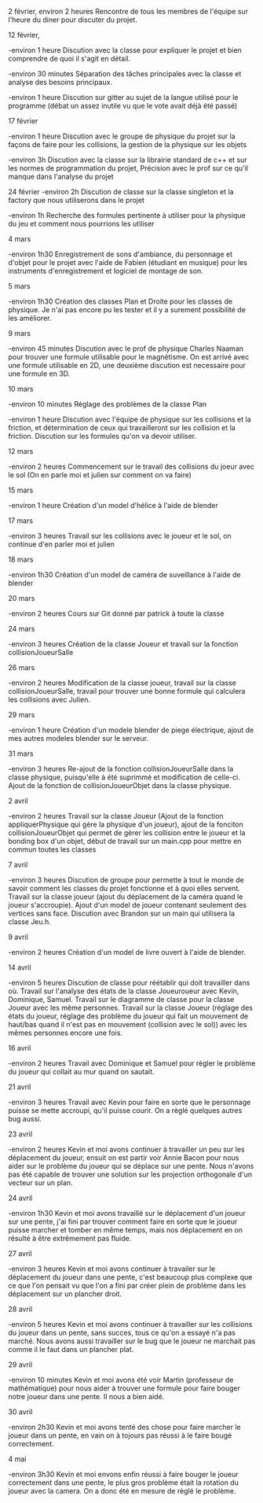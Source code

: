 2 février, 
environ 2 heures
Rencontre de tous les membres de l'équipe sur l'heure du diner pour discuter du projet.

12 février,

-environ 1 heure
Discution avec la classe pour expliquer le projet et bien comprendre de quoi il s'agit en détail.

-environ 30 minutes
Séparation des tâches principales avec la classe et analyse des besoins principaux.

-environ 1 heure
Discution sur gitter au sujet de la langue utilisé pour le programme 
(débat un assez inutile vu que le vote avait déjà été passé)

17 février

-environ 1 heure
Discution avec le groupe de physique du projet sur la façons de faire pour les collisions, 
la gestion de la physique sur les objets

-environ 3h
Discution avec la classe sur la librairie standard de c++ et sur les normes de programmation du projet, 
Précision avec le prof sur ce qu'il manque dans l'analyse du projet

24 février
-environ 2h
Discution de classe sur la classe singleton et la factory que nous utiliserons dans le projet

-environ 1h
Recherche des formules pertinente à utiliser pour la physique du jeu
et comment nous pourrions les utiliser

4 mars

-environ 1h30
Enregistrement de sons d'ambiance, du personnage et d'objet pour le projet 
avec l'aide de Fabien (étudiant en musique) pour les instruments d'enregistrement et logiciel de montage de son.

5 mars

-environ 1h30
Création des classes Plan et Droite pour les classes de physique. Je n'ai pas encore pu les tester 
et il y a surement possibilité de les améliorer.

9 mars

-environ 45 minutes
Discution avec le prof de physique Charles Naaman pour trouver une formule utilisable pour le magnétisme. On est arrivé avec une formule utilisable en 2D, 
une deuxième discution est necessaire pour une formule en 3D.

10 mars

-environ 10 minutes
Réglage des problèmes de la classe Plan

-environ 1 heure
Discution avec l'équipe de physique sur les collisions et la friction, 
et détermination de ceux qui travailleront sur les collision et la friction. Discution sur les formules qu'on va devoir utiliser.

12 mars

-environ 2 heures
Commencement sur le travail des collisions du joeur avec le sol (On en parle moi et julien sur comment on va faire)

15 mars

-environ 1 heure
Création d'un model d'hélice à l'aide de blender

17 mars

-environ 3 heures
Travail sur les collisions avec le joueur et le sol, on continue d'en parler moi et julien

18 mars

-environ 1h30
Création d'un model de caméra de suveillance à l'aide de blender

20 mars

-environ 2 heures
Cours sur Git donné par patrick à toute la classe

24 mars

-environ 3 heures
Création de la classe Joueur et travail sur la fonction collisionJoueurSalle

26 mars

-environ 2 heures
Modification de la classe joueur, travail sur la classe collisionJoueurSalle, 
travail pour trouver une bonne formule qui calculera les collisions avec Julien.

29 mars

-environ 1 heure
Création d'un modele blender de piege électrique, ajout de mes autres modeles blender
sur le serveur.

31 mars

-environ 3 heures
Re-ajout de la fonction collisionJoueurSalle dans la classe physique, puisqu'elle à été suprimmé et modification de celle-ci. Ajout de la fonction de collisionJoueurObjet dans la classe physique.

2 avril

-environ 2 heures
Travail sur la classe Joueur (Ajout de la fonction appliquerPhysique qui gère la physique d'un joueur), 
ajout de la fonciton collisionJoueurObjet qui permet de gèrer les collision entre le joueur et la bonding box d'un objet, 
début de travail sur un main.cpp pour mettre en commun toutes les classes

7 avril

-environ 3 heures
Discution de groupe pour permette à tout le monde de savoir comment les classes du projet fonctionne
et à quoi elles servent. Travail sur la classe joueur (ajout du déplacement de la caméra quand le joueur s'accroupie).
Ajout d'un model de joueur contenant seulement des vertices sans face. Discution avec Brandon sur un main qui utilisera la classe Jeu.h.

9 avril

-environ 2 heures
Création d'un model de livre ouvert à l'aide de blender.

14 avril

-environ 5 heures
Discution de classe pour réétablir qui doit travailler dans où.
Travail sur l'analyse des états de la classe Joueuroueur avec Kevin, Dominique, Samuel.
Travail sur le diagramme de classe pour la classe Joueur avec les même personnes. 
Travail sur la classe Joueur (réglage des états du joueur, réglage des problème du joueur qui fait un mouvement de haut/bas quand il n'est pas en mouvement (collision avec le sol)) avec les mêmes personnes encore une fois.

16 avril

-environ 2 heures
Travail avec Dominique et Samuel pour règler le problème du joueur qui collait au mur quand on sautait.

21 avril

-environ 3 heures
Travail avec Kevin pour faire en sorte que le personnage puisse se mette accroupi, qu'il puisse courir. On a règlé quelques autres bug aussi.

23 avril

-environ 2 heures
Kevin et moi avons continuer à travailler un peu sur les déplacement du joueur, ensuit on est partir voir Annie Bacon pour nous aider sur le problème du joueur qui se déplace sur une pente. Nous n'avons pas été capable de trouver une solution sur les projection orthogonale d'un vecteur sur un plan.

24 avril

-environ 1h30
Kevin et moi avons travaillé sur le déplacement d'un joueur sur une pente, j'ai fini par trouver comment faire en sorte que le joueur puisse marcher et tomber en même temps, mais nos déplacement en on résulté à être extrêmement pas fluide.

27 avril

-environ 3 heures
Kevin et moi avons continuer à travailer sur le déplacement du joueur dans une pente, c'est beaucoup plus complexe que ce que l'on pensait vu que l'on a fini par créer plein de problème dans les déplacement sur un plancher droit.

28 avril

-environ 5 heures
Kevin et moi avons continuer à travailler sur les collisions du joueur dans un pente, sans succes, tous ce qu'on a essayé n'a pas marché.
Nous avons aussi travailler sur le bug que le joueur ne marchait pas comme il le faut dans un plancher plat.

29 avril

-environ 10 minutes
Kevin et moi avons été voir Martin (professeur de mathématique) pour nous aider à trouver une formule pour faire bouger notre joueur dans une pente. Il nous a bien aidé.

30 avril

-environ 2h30
Kevin et moi avons tenté des chose pour faire marcher le joueur dans un pente, en vain on à tojours pas réussi à le faire bougé correctement.

4 mai

-environ 3h30
Kevin et moi envons enfin réussi à faire bouger le joueur correctement dans une pente, le plus gros problème était la rotation du joueur avec la camera. On a donc été en mesure de règlé le problème.
